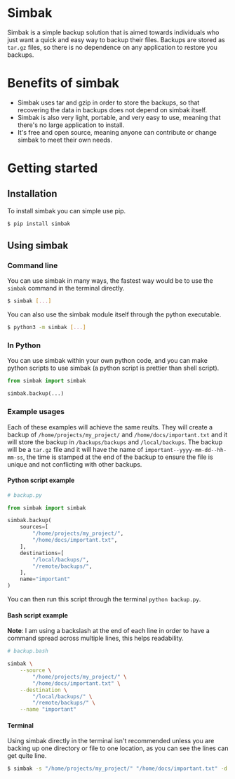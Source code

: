 # Simbak

Simbak is a simple backup solution that is aimed towards individuals who just want a quick and easy way to backup their files. Backups are stored as `tar.gz` files, so there is no dependence on any application to restore you backups.

# Benefits of simbak

- Simbak uses tar and gzip in order to store the backups, so that recovering the data in backups does not depend on simbak itself.
- Simbak is also very light, portable, and very easy to use, meaning that there's no large application to install.
- It's free and open source, meaning anyone can contribute or change simbak to meet their own needs.

# Getting started

## Installation
To install simbak you can simple use pip.

```bash
$ pip install simbak
```

## Using simbak

### Command line

You can use simbak in many ways, the fastest way would be to use the `simbak` command in the terminal directly.

```bash
$ simbak [...]
```

You can also use the simbak module itself through the python executable.

```bash
$ python3 -m simbak [...]
```

### In Python

You can use simbak within your own python code, and you can make python scripts to use simbak (a python script is prettier than shell script).

```python
from simbak import simbak

simbak.backup(...)
```

### Example usages

Each of these examples will achieve the same reults. They will create a backup of `/home/projects/my_project/` and `/home/docs/important.txt` and it will store the backup in `/backups/backups` and `/local/backups`. The backup will be a `tar.gz` file and it will have the name of `important--yyyy-mm-dd--hh-mm-ss`, the time is stamped at the end of the backup to ensure the file is unique and not conflicting with other backups.

#### Python script example

```python
# backup.py

from simbak import simbak

simbak.backup(
    sources=[
        "/home/projects/my_project/",
        "/home/docs/important.txt",
    ],
    destinations=[
        "/local/backups/",
        "/remote/backups/",
    ],
    name="important"
)
```

You can then run this script through the terminal `python backup.py`.

#### Bash script example

**Note**: I am using a backslash at the end of each line in order to have a command spread across multiple lines, this helps readability.

```bash
# backup.bash

simbak \
    --source \
        "/home/projects/my_project/" \
        "/home/docs/important.txt" \
    --destination \
        "/local/backups/" \
        "/remote/backups/" \
    --name "important"
```

#### Terminal

Using simbak directly in the terminal isn't recommended unless you are backing up one directory or file to one location, as you can see the lines can get quite line.

```bash
$ simbak -s "/home/projects/my_project/" "/home/docs/important.txt" -d "/local/backups/" "/remote/backups/" --name "important"
```
